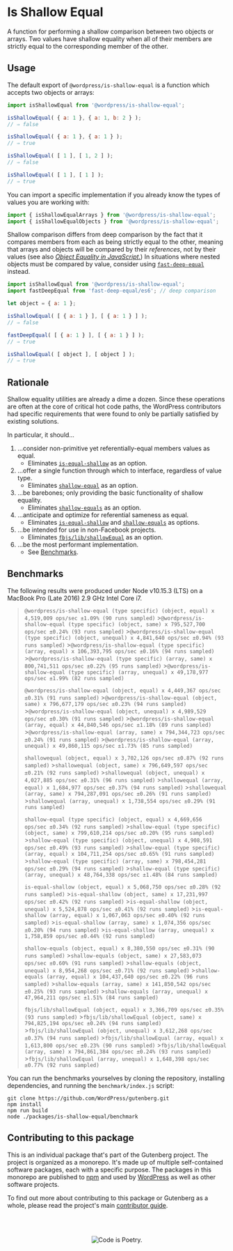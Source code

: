 # Is Shallow Equal

A function for performing a shallow comparison between two objects or arrays. Two values have shallow equality when all of their members are strictly equal to the corresponding member of the other.

## Usage

The default export of `@wordpress/is-shallow-equal` is a function which accepts two objects or arrays:

```js
import isShallowEqual from '@wordpress/is-shallow-equal';

isShallowEqual( { a: 1 }, { a: 1, b: 2 } );
// ⇒ false

isShallowEqual( { a: 1 }, { a: 1 } );
// ⇒ true

isShallowEqual( [ 1 ], [ 1, 2 ] );
// ⇒ false

isShallowEqual( [ 1 ], [ 1 ] );
// ⇒ true
```

You can import a specific implementation if you already know the types of values you are working with:

```js
import { isShallowEqualArrays } from '@wordpress/is-shallow-equal';
import { isShallowEqualObjects } from '@wordpress/is-shallow-equal';
```

Shallow comparison differs from deep comparison by the fact that it compares members from each as being strictly equal to the other, meaning that arrays and objects will be compared by their _references_, not by their values (see also [_Object Equality in JavaScript_.](https://adripofjavascript.com/blog/drips/object-equality-in-javascript.html)) In situations where nested objects must be compared by value, consider using [`fast-deep-equal`](https://github.com/epoberezkin/fast-deep-equal) instead.

```js
import isShallowEqual from '@wordpress/is-shallow-equal';
import fastDeepEqual from 'fast-deep-equal/es6'; // deep comparison

let object = { a: 1 };

isShallowEqual( [ { a: 1 } ], [ { a: 1 } ] );
// ⇒ false

fastDeepEqual( [ { a: 1 } ], [ { a: 1 } ] );
// ⇒ true

isShallowEqual( [ object ], [ object ] );
// ⇒ true
```

## Rationale

Shallow equality utilities are already a dime a dozen. Since these operations are often at the core of critical hot code paths, the WordPress contributors had specific requirements that were found to only be partially satisfied by existing solutions.

In particular, it should…

1. …consider non-primitive yet referentially-equal members values as equal.
    - Eliminates [`is-equal-shallow`](https://www.npmjs.com/package/is-equal-shallow) as an option.
2. …offer a single function through which to interface, regardless of value type.
    - Eliminates [`shallow-equal`](https://www.npmjs.com/package/shallow-equal) as an option.
3. …be barebones; only providing the basic functionality of shallow equality.
    - Eliminates [`shallow-equals`](https://www.npmjs.com/package/shallow-equals) as an option.
4. …anticipate and optimize for referential sameness as equal.
    - Eliminates [`is-equal-shallow`](https://www.npmjs.com/package/is-equal-shallow) and [`shallow-equals`](https://www.npmjs.com/package/shallow-equals) as options.
5. …be intended for use in non-Facebook projects.
    - Eliminates [`fbjs/lib/shallowEqual`](https://www.npmjs.com/package/fbjs) as an option.
6. …be the most performant implementation.
    - See [Benchmarks](#benchmarks).

## Benchmarks

The following results were produced under Node v10.15.3 (LTS) on a MacBook Pro (Late 2016) 2.9 GHz Intel Core i7.

> `@wordpress/is-shallow-equal (type specific) (object, equal) x 4,519,009 ops/sec ±1.09% (90 runs sampled)` >`@wordpress/is-shallow-equal (type specific) (object, same) x 795,527,700 ops/sec ±0.24% (93 runs sampled)` >`@wordpress/is-shallow-equal (type specific) (object, unequal) x 4,841,640 ops/sec ±0.94% (93 runs sampled)` >`@wordpress/is-shallow-equal (type specific) (array, equal) x 106,393,795 ops/sec ±0.16% (94 runs sampled)` >`@wordpress/is-shallow-equal (type specific) (array, same) x 800,741,511 ops/sec ±0.22% (95 runs sampled)` >`@wordpress/is-shallow-equal (type specific) (array, unequal) x 49,178,977 ops/sec ±1.99% (82 runs sampled)`
>
> `@wordpress/is-shallow-equal (object, equal) x 4,449,367 ops/sec ±0.31% (91 runs sampled)` >`@wordpress/is-shallow-equal (object, same) x 796,677,179 ops/sec ±0.23% (94 runs sampled)` >`@wordpress/is-shallow-equal (object, unequal) x 4,989,529 ops/sec ±0.30% (91 runs sampled)` >`@wordpress/is-shallow-equal (array, equal) x 44,840,546 ops/sec ±1.18% (89 runs sampled)` >`@wordpress/is-shallow-equal (array, same) x 794,344,723 ops/sec ±0.24% (91 runs sampled)` >`@wordpress/is-shallow-equal (array, unequal) x 49,860,115 ops/sec ±1.73% (85 runs sampled)`
>
> `shallowequal (object, equal) x 3,702,126 ops/sec ±0.87% (92 runs sampled)` >`shallowequal (object, same) x 796,649,597 ops/sec ±0.21% (92 runs sampled)` >`shallowequal (object, unequal) x 4,027,885 ops/sec ±0.31% (96 runs sampled)` >`shallowequal (array, equal) x 1,684,977 ops/sec ±0.37% (94 runs sampled)` >`shallowequal (array, same) x 794,287,091 ops/sec ±0.26% (91 runs sampled)` >`shallowequal (array, unequal) x 1,738,554 ops/sec ±0.29% (91 runs sampled)`
>
> `shallow-equal (type specific) (object, equal) x 4,669,656 ops/sec ±0.34% (92 runs sampled)` >`shallow-equal (type specific) (object, same) x 799,610,214 ops/sec ±0.20% (95 runs sampled)` >`shallow-equal (type specific) (object, unequal) x 4,908,591 ops/sec ±0.49% (93 runs sampled)` >`shallow-equal (type specific) (array, equal) x 104,711,254 ops/sec ±0.65% (91 runs sampled)` >`shallow-equal (type specific) (array, same) x 798,454,281 ops/sec ±0.29% (94 runs sampled)` >`shallow-equal (type specific) (array, unequal) x 48,764,338 ops/sec ±1.48% (84 runs sampled)`
>
> `is-equal-shallow (object, equal) x 5,068,750 ops/sec ±0.28% (92 runs sampled)` >`is-equal-shallow (object, same) x 17,231,997 ops/sec ±0.42% (92 runs sampled)` >`is-equal-shallow (object, unequal) x 5,524,878 ops/sec ±0.41% (92 runs sampled)` >`is-equal-shallow (array, equal) x 1,067,063 ops/sec ±0.40% (92 runs sampled)` >`is-equal-shallow (array, same) x 1,074,356 ops/sec ±0.20% (94 runs sampled)` >`is-equal-shallow (array, unequal) x 1,758,859 ops/sec ±0.44% (92 runs sampled)`
>
> `shallow-equals (object, equal) x 8,380,550 ops/sec ±0.31% (90 runs sampled)` >`shallow-equals (object, same) x 27,583,073 ops/sec ±0.60% (91 runs sampled)` >`shallow-equals (object, unequal) x 8,954,268 ops/sec ±0.71% (92 runs sampled)` >`shallow-equals (array, equal) x 104,437,640 ops/sec ±0.22% (96 runs sampled)` >`shallow-equals (array, same) x 141,850,542 ops/sec ±0.25% (93 runs sampled)` >`shallow-equals (array, unequal) x 47,964,211 ops/sec ±1.51% (84 runs sampled)`
>
> `fbjs/lib/shallowEqual (object, equal) x 3,366,709 ops/sec ±0.35% (93 runs sampled)` >`fbjs/lib/shallowEqual (object, same) x 794,825,194 ops/sec ±0.24% (94 runs sampled)` >`fbjs/lib/shallowEqual (object, unequal) x 3,612,268 ops/sec ±0.37% (94 runs sampled)` >`fbjs/lib/shallowEqual (array, equal) x 1,613,800 ops/sec ±0.23% (90 runs sampled)` >`fbjs/lib/shallowEqual (array, same) x 794,861,384 ops/sec ±0.24% (93 runs sampled)` >`fbjs/lib/shallowEqual (array, unequal) x 1,648,398 ops/sec ±0.77% (92 runs sampled)`

You can run the benchmarks yourselves by cloning the repository, installing dependencies, and running the `benchmark/index.js` script:

```
git clone https://github.com/WordPress/gutenberg.git
npm install
npm run build
node ./packages/is-shallow-equal/benchmark
```

## Contributing to this package

This is an individual package that's part of the Gutenberg project. The project is organized as a monorepo. It's made up of multiple self-contained software packages, each with a specific purpose. The packages in this monorepo are published to [npm](https://www.npmjs.com/) and used by [WordPress](https://make.wordpress.org/core/) as well as other software projects.

To find out more about contributing to this package or Gutenberg as a whole, please read the project's main [contributor guide](https://github.com/WordPress/gutenberg/tree/HEAD/CONTRIBUTING.md).

<br /><br /><p align="center"><img src="https://s.w.org/style/images/codeispoetry.png?1" alt="Code is Poetry." /></p>
